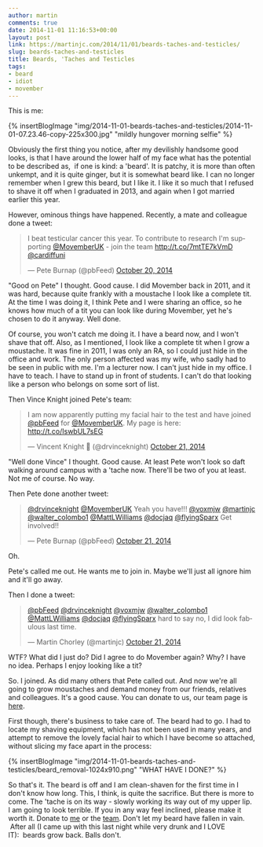 ```yaml
---
author: martin
comments: true
date: 2014-11-01 11:16:53+00:00
layout: post
link: https://martinjc.com/2014/11/01/beards-taches-and-testicles/
slug: beards-taches-and-testicles
title: Beards, 'Taches and Testicles
tags:
- beard
- idiot
- movember
---
```


<script async src="//platform.twitter.com/widgets.js" charset="utf-8"></script>

This is me:

{% insertBlogImage "img/2014-11-01-beards-taches-and-testicles/2014-11-01-07.23.46-copy-225x300.jpg" "mildly hungover morning selfie" %}

Obviously the first thing you notice, after my devilishly handsome good looks, is that I have around the lower half of my face what has the potential to be described as,  if one is kind: a 'beard'. It is patchy, it is more than often unkempt, and it is quite ginger, but it is somewhat beard like. I can no longer remember when I grew this beard, but I like it. I like it so much that I refused to shave it off when I graduated in 2013, and again when I got married earlier this year.

However, ominous things have happened. Recently, a mate and colleague done a tweet:

<blockquote class="twitter-tweet" data-lang="en"><p lang="en" dir="ltr">I beat testicular cancer this year. To contribute to research I&#39;m supporting <a href="https://twitter.com/MovemberUK">@MovemberUK</a> - join the team <a href="http://t.co/7mtTE7kVmD">http://t.co/7mtTE7kVmD</a> <a href="https://twitter.com/cardiffuni">@cardiffuni</a></p>&mdash; Pete Burnap (@pbFeed) <a href="https://twitter.com/pbFeed/status/524291166615789570">October 20, 2014</a></blockquote>

"Good on Pete" I thought. Good cause. I did Movember back in 2011, and it was hard, because quite frankly with a moustache I look like a complete tit. At the time I was doing it, I think Pete and I were sharing an office, so he knows how much of a tit you can look like during Movember, yet he's chosen to do it anyway. Well done.

Of course, you won't catch me doing it. I have a beard now, and I won't shave that off. Also, as I mentioned, I look like a complete tit when I grow a moustache. It was fine in 2011, I was only an RA, so I could just hide in the office and work. The only person affected was my wife, who sadly had to be seen in public with me. I'm a lecturer now. I can't just hide in my office. I have to teach. I have to stand up in front of students. I can't do that looking like a person who belongs on some sort of list.

Then Vince Knight joined Pete's team:

<blockquote class="twitter-tweet" data-lang="en"><p lang="en" dir="ltr">I am now apparently putting my facial hair to the test and have joined <a href="https://twitter.com/pbFeed">@pbFeed</a> for <a href="https://twitter.com/MovemberUK">@MovemberUK</a>. My page is here: <a href="http://t.co/IswbUL7sEG">http://t.co/IswbUL7sEG</a></p>&mdash; Vincent Knight 📎 (@drvinceknight) <a href="https://twitter.com/drvinceknight/status/524532773080805376">October 21, 2014</a></blockquote>

"Well done Vince" I thought. Good cause. At least Pete won't look so daft walking around campus with a 'tache now. There'll be two of you at least. Not me of course. No way.

Then Pete done another tweet:

<blockquote class="twitter-tweet" data-lang="en"><p lang="en" dir="ltr"><a href="https://twitter.com/drvinceknight">@drvinceknight</a> <a href="https://twitter.com/MovemberUK">@MovemberUK</a> Yeah you have!!! <a href="https://twitter.com/voxmjw">@voxmjw</a> <a href="https://twitter.com/martinjc">@martinjc</a> <a href="https://twitter.com/walter_colombo1">@walter_colombo1</a> <a href="https://twitter.com/MattLWilliams">@MattLWilliams</a> <a href="https://twitter.com/docjaq">@docjaq</a> <a href="https://twitter.com/flyingSparx">@flyingSparx</a> Get involved!!</p>&mdash; Pete Burnap (@pbFeed) <a href="https://twitter.com/pbFeed/status/524533385847664640">October 21, 2014</a></blockquote>

Oh.

Pete's called me out. He wants me to join in. Maybe we'll just all ignore him and it'll go away.

Then I done a tweet:

<blockquote class="twitter-tweet" data-lang="en"><p lang="en" dir="ltr"><a href="https://twitter.com/pbFeed">@pbFeed</a> <a href="https://twitter.com/drvinceknight">@drvinceknight</a> <a href="https://twitter.com/voxmjw">@voxmjw</a> <a href="https://twitter.com/walter_colombo1">@walter_colombo1</a> <a href="https://twitter.com/MattLWilliams">@MattLWilliams</a> <a href="https://twitter.com/docjaq">@docjaq</a> <a href="https://twitter.com/flyingSparx">@flyingSparx</a> hard to say no, I did look fabulous last time.</p>&mdash; Martin Chorley (@martinjc) <a href="https://twitter.com/martinjc/status/524538880939544576">October 21, 2014</a></blockquote>

WTF? What did I just do? Did I agree to do Movember again? Why? I have no idea. Perhaps I enjoy looking like a tit?

So. I joined. As did many others that Pete called out. And now we're all going to grow moustaches and demand money from our friends, relatives and colleagues. It's a good cause. You can donate to us, our team page is [here](http://uk.movember.com/team/1637929).

First though, there's business to take care of. The beard had to go. I had to locate my shaving equipment, which has not been used in many years, and attempt to remove the lovely facial hair to which I have become so attached, without slicing my face apart in the process:

{% insertBlogImage "img/2014-11-01-beards-taches-and-testicles/beard_removal-1024x910.png" "WHAT HAVE I DONE?" %}

So that's it. The beard is off and I am clean-shaven for the first time in I don't know how long. This, I think, is quite the sacrifice. But there is more to come. The 'tache is on its way - slowly working its way out of my upper lip. I am going to look terrible. If you in any way feel inclined, please make it worth it. Donate to [me](http://mobro.co/martinjc) or the [team](http://moteam.co/cardiff-university). Don't let my beard have fallen in vain.  After all (I came up with this last night while very drunk and I LOVE IT):  beards grow back. Balls don't.
